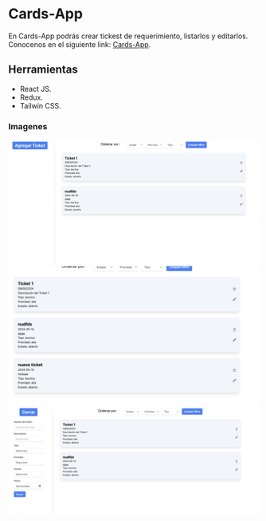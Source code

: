 # Cards-App

En Cards-App podrás crear tickest de requerimiento, listarlos y editarlos. Conocenos en el siguiente link: [Cards-App](https://mayrenejose.github.io/cards-App/).

## Herramientas

- React JS.
- Redux.
- Tailwin CSS.

### Imagenes

![img](src/imgs/img-1.png)
![img](src/imgs/img-2.png)
![img](src/imgs/img-3.png)
